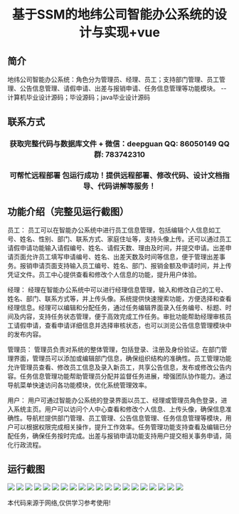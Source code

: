 <p><h1 align="center">基于SSM的地纬公司智能办公系统的设计与实现+vue</h1></p>

## 简介
地纬公司智能办公系统：角色分为管理员、经理、员工；支持部门管理、员工管理、公告信息管理、请假申请、出差与报销申请、任务信息管理等功能模块。    --计算机毕业设计源码；毕设源码；java毕业设计源码


## 联系方式
<p><h3 align="center">获取完整代码与数据库文件 + 微信：deepguan QQ: 86050149 QQ群: 783742310</h3></p>
<p><h3 align="center">可帮忙远程部署 包运行成功！提供远程部署、修改代码、设计文档指导、代码讲解等服务！</h3></p>

## 功能介绍（完整见运行截图）
员工： 员工可以在智能办公系统中进行员工信息管理，包括编辑个人信息如工号、姓名、性别、部门、联系方式、家庭住址等，支持头像上传。还可以通过员工请假申请功能输入请假编号、姓名、请假天数、理由及时间，并提交申请。出差申请页面允许员工填写申请编号、姓名、出差天数及时间等信息，便于管理出差事务。报销申请页面支持输入员工编号、姓名、部门、报销金额及申请时间，并上传凭证文件。员工中心提供查看和修改个人信息的功能，提升用户体验。

经理： 经理在智能办公系统中可以进行经理信息管理，输入和修改自己的工号、姓名、部门、联系方式等，并上传头像。系统提供快速搜索功能，方便选择和查看经理信息。经理可以编辑和分配任务，通过任务编辑界面录入任务编号、标题、时间及内容，支持任务状态管理，便于高效完成工作任务。审批功能帮助经理审核员工请假申请，查看申请详细信息并选择审核状态，也可以浏览公告信息管理模块中的发布内容。

管理员： 管理员负责对系统的整体管理，包括登录、注册及身份验证。在部门管理界面，管理员可以添加或编辑部门信息，确保组织结构的准确性。员工管理功能允许管理员查看、修改员工信息及录入新员工，共享公告信息，发布或修改公告内容。任务信息管理功能帮助管理员分配并监督任务进展，增强团队协作能力。通过导航菜单快速访问各功能模块，优化系统管理效率。

用户： 用户可通过智能办公系统的登录界面以员工、经理或管理员角色登录，进入系统主页。用户可以访问个人中心查看和修改个人信息、上传头像，确保信息准确性。导航栏提供部门管理、员工管理、公告信息管理、任务信息管理等模块，用户可以根据权限完成相关操作，提升工作效率。任务管理功能支持查看及编辑已分配任务，确保任务按时完成。出差与报销申请功能支持用户提交相关事务申请，简化行政流程。


## 运行截图
![](https://bs-1329754181.cos.ap-shanghai.myqcloud.com/ssm/DiweiCompanySmartOfficeSystem/img/001.jpg)
![](https://bs-1329754181.cos.ap-shanghai.myqcloud.com/ssm/DiweiCompanySmartOfficeSystem/img/002.jpg)
![](https://bs-1329754181.cos.ap-shanghai.myqcloud.com/ssm/DiweiCompanySmartOfficeSystem/img/003.jpg)
![](https://bs-1329754181.cos.ap-shanghai.myqcloud.com/ssm/DiweiCompanySmartOfficeSystem/img/004.jpg)
![](https://bs-1329754181.cos.ap-shanghai.myqcloud.com/ssm/DiweiCompanySmartOfficeSystem/img/005.jpg)
![](https://bs-1329754181.cos.ap-shanghai.myqcloud.com/ssm/DiweiCompanySmartOfficeSystem/img/006.jpg)
![](https://bs-1329754181.cos.ap-shanghai.myqcloud.com/ssm/DiweiCompanySmartOfficeSystem/img/007.jpg)
![](https://bs-1329754181.cos.ap-shanghai.myqcloud.com/ssm/DiweiCompanySmartOfficeSystem/img/008.jpg)
![](https://bs-1329754181.cos.ap-shanghai.myqcloud.com/ssm/DiweiCompanySmartOfficeSystem/img/009.jpg)
![](https://bs-1329754181.cos.ap-shanghai.myqcloud.com/ssm/DiweiCompanySmartOfficeSystem/img/010.jpg)
![](https://bs-1329754181.cos.ap-shanghai.myqcloud.com/ssm/DiweiCompanySmartOfficeSystem/img/011.jpg)
![](https://bs-1329754181.cos.ap-shanghai.myqcloud.com/ssm/DiweiCompanySmartOfficeSystem/img/012.jpg)
![](https://bs-1329754181.cos.ap-shanghai.myqcloud.com/ssm/DiweiCompanySmartOfficeSystem/img/013.jpg)
![](https://bs-1329754181.cos.ap-shanghai.myqcloud.com/ssm/DiweiCompanySmartOfficeSystem/img/014.jpg)
![](https://bs-1329754181.cos.ap-shanghai.myqcloud.com/ssm/DiweiCompanySmartOfficeSystem/img/015.jpg)
![](https://bs-1329754181.cos.ap-shanghai.myqcloud.com/ssm/DiweiCompanySmartOfficeSystem/img/016.jpg)
![](https://bs-1329754181.cos.ap-shanghai.myqcloud.com/ssm/DiweiCompanySmartOfficeSystem/img/017.jpg)
![](https://bs-1329754181.cos.ap-shanghai.myqcloud.com/ssm/DiweiCompanySmartOfficeSystem/img/018.jpg)
![](https://bs-1329754181.cos.ap-shanghai.myqcloud.com/ssm/DiweiCompanySmartOfficeSystem/img/019.jpg)
![](https://bs-1329754181.cos.ap-shanghai.myqcloud.com/ssm/DiweiCompanySmartOfficeSystem/img/020.jpg)

<p>本代码来源于网络,仅供学习参考使用!</p>
